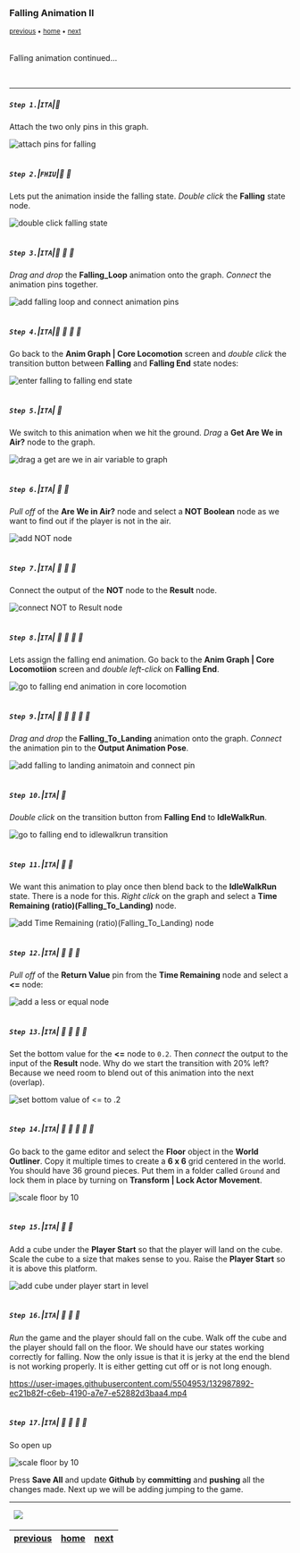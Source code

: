 <img src="https://via.placeholder.com/1000x4/45D7CA/45D7CA" alt="drawing" height="4px"/>

### Falling Animation II

<sub>[previous](../falling/README.md#user-content-falling-animation) • [home](../README.md#user-content-ue4-animations) • [next](../jumping/README.md#user-content-jumping-animation)</sub>

<img src="https://via.placeholder.com/1000x4/45D7CA/45D7CA" alt="drawing" height="4px"/>

Falling animation continued...

<br>

---


##### `Step 1.`\|`ITA`|:small_blue_diamond:

Attach the two only pins in this graph.

![attach pins for falling](images/AttachPinsForFalling.jpg)

<img src="https://via.placeholder.com/500x2/45D7CA/45D7CA" alt="drawing" height="2px" alt = ""/>

##### `Step 2.`\|`FHIU`|:small_blue_diamond: :small_blue_diamond: 

Lets put the animation inside the falling state. *Double click* the **Falling** state node.

![double click falling state](images/DoubleClickFallingState.jpg)

<img src="https://via.placeholder.com/500x2/45D7CA/45D7CA" alt="drawing" height="2px" alt = ""/>

##### `Step 3.`\|`ITA`|:small_blue_diamond: :small_blue_diamond: :small_blue_diamond:

*Drag and drop* the **Falling_Loop** animation onto the graph. *Connect* the animation pins together.

![add falling loop and connect animation pins](images/PlayFallingLoopAnim.jpg)

<img src="https://via.placeholder.com/500x2/45D7CA/45D7CA" alt="drawing" height="2px" alt = ""/>

##### `Step 4.`\|`ITA`|:small_blue_diamond: :small_blue_diamond: :small_blue_diamond: :small_blue_diamond:

Go back to the **Anim Graph | Core Locomotion** screen and *double click* the transition button between **Falling** and **Falling End** state nodes:

![enter falling to falling end state](images/FallingToFallingEndTransition.jpg)

<img src="https://via.placeholder.com/500x2/45D7CA/45D7CA" alt="drawing" height="2px" alt = ""/>

##### `Step 5.`\|`ITA`| :small_orange_diamond:

We switch to this animation when we hit the ground. *Drag* a **Get Are We in Air?** node to the graph.

![drag a get are we in air variable to graph](images/GetAreWeInAirNOT.jpg)

<img src="https://via.placeholder.com/500x2/45D7CA/45D7CA" alt="drawing" height="2px" alt = ""/>

##### `Step 6.`\|`ITA`| :small_orange_diamond: :small_blue_diamond:

*Pull off* of the **Are We in Air?** node and select a **NOT Boolean** node as we want to find out if the player is not in the air.

![add NOT node](images/PullOffNOTBool.jpg)

<img src="https://via.placeholder.com/500x2/45D7CA/45D7CA" alt="drawing" height="2px" alt = ""/>

##### `Step 7.`\|`ITA`| :small_orange_diamond: :small_blue_diamond: :small_blue_diamond:

Connect the output of the **NOT** node to the **Result** node.

![connect NOT to Result node](images/ConnectNotToEnterTransition.jpg)

<img src="https://via.placeholder.com/500x2/45D7CA/45D7CA" alt="drawing" height="2px" alt = ""/>

##### `Step 8.`\|`ITA`| :small_orange_diamond: :small_blue_diamond: :small_blue_diamond: :small_blue_diamond:

Lets assign the falling end animation. Go back to the **Anim Graph | Core Locomotiion** screen and *double left-click* on **Falling End**.

![go to falling end animation in core locomotion](images/DoubleClickFallingEnd.jpg)

<img src="https://via.placeholder.com/500x2/45D7CA/45D7CA" alt="drawing" height="2px" alt = ""/>

##### `Step 9.`\|`ITA`| :small_orange_diamond: :small_blue_diamond: :small_blue_diamond: :small_blue_diamond: :small_blue_diamond:

*Drag and drop* the **Falling_To_Landing** animation onto the graph. *Connect* the animation pin to the **Output Animation Pose**.

![add falling to landing animatoin and connect pin](images/FallingToLandingConnectAnim.jpg)

<img src="https://via.placeholder.com/500x2/45D7CA/45D7CA" alt="drawing" height="2px" alt = ""/>

##### `Step 10.`\|`ITA`| :large_blue_diamond:

*Double click* on the transition button from **Falling End** to **IdleWalkRun**.

![go to falling end to idlewalkrun transition](images/DoubleClickTransitionToEnd.jpg)

<img src="https://via.placeholder.com/500x2/45D7CA/45D7CA" alt="drawing" height="2px" alt = ""/>

##### `Step 11.`\|`ITA`| :large_blue_diamond: :small_blue_diamond: 

We want this animation to play once then blend back to the **IdleWalkRun** state. There is a node for this. *Right click* on the graph and select a **Time Remaining (ratio)(Falling_To_Landing)** node.

![add Time Remaining (ratio)(Falling_To_Landing) node](images/TimeRemainingRatioFallEnd.jpg)

<img src="https://via.placeholder.com/500x2/45D7CA/45D7CA" alt="drawing" height="2px" alt = ""/>


##### `Step 12.`\|`ITA`| :large_blue_diamond: :small_blue_diamond: :small_blue_diamond: 

*Pull off* of the **Return Value** pin from the **Time Remaining** node and select a **<=** node:

![add a less or equal node](images/LessEqualTimeRemaining.jpg)

<img src="https://via.placeholder.com/500x2/45D7CA/45D7CA" alt="drawing" height="2px" alt = ""/>

##### `Step 13.`\|`ITA`| :large_blue_diamond: :small_blue_diamond: :small_blue_diamond:  :small_blue_diamond: 

Set the bottom value for the **<=** node to `0.2`. Then *connect* the output to the input of the **Result** node. Why do we start the transition with 20% left?  Because we need room to blend out of this animation into the next (overlap).

![set bottom value of <= to .2](images/LessThanPointSevenFive.png)

<img src="https://via.placeholder.com/500x2/45D7CA/45D7CA" alt="drawing" height="2px" alt = ""/>

##### `Step 14.`\|`ITA`| :large_blue_diamond: :small_blue_diamond: :small_blue_diamond: :small_blue_diamond:  :small_blue_diamond: 

Go back to the game editor and select the **Floor** object in the **World Outliner**. Copy it multiple times to create a **6 x 6** grid centered in the world.  You should have 36 ground pieces.  Put them in a folder called `Ground` and lock them in place by turning on **Transform | Lock Actor Movement**.

![scale floor by 10](images/MakeFloorBigger.png)

<img src="https://via.placeholder.com/500x2/45D7CA/45D7CA" alt="drawing" height="2px" alt = ""/>

##### `Step 15.`\|`ITA`| :large_blue_diamond: :small_orange_diamond: 

Add a cube under the **Player Start** so that the player will land on the cube. Scale the cube to a size that makes sense to you. Raise the **Player Start** so it is above this platform.

![add cube under player start in level](images/AddCubeUnderPlayerStart.jpg)

<img src="https://via.placeholder.com/500x2/45D7CA/45D7CA" alt="drawing" height="2px" alt = ""/>

##### `Step 16.`\|`ITA`| :large_blue_diamond: :small_orange_diamond:   :small_blue_diamond: 

*Run* the game and the player should fall on the cube. Walk off the cube and the player should fall on the floor. We should have our states working correctly for falling. Now the only issue is that it is jerky at the end the blend is not working properly.  It is either getting cut off or is not long enough.

https://user-images.githubusercontent.com/5504953/132987892-ec21b82f-c6eb-4190-a7e7-e52882d3baa4.mp4


<img src="https://via.placeholder.com/500x2/45D7CA/45D7CA" alt="drawing" height="2px" alt = ""/>

##### `Step 17.`\|`ITA`| :large_blue_diamond: :small_orange_diamond:   :small_blue_diamond: :small_blue_diamond: 

So open up 

![scale floor by 10](images/FallingToLanding.png)





Press **Save All** and update **Github** by **committing** and **pushing** all the changes made. Next up we will be adding jumping to the game.
___


<img src="https://via.placeholder.com/1000x4/dba81a/dba81a" alt="drawing" height="4px" alt = ""/>

<img src="https://via.placeholder.com/1000x100/45D7CA/000000/?text=Next Up - Jumping Animation">

<img src="https://via.placeholder.com/1000x4/dba81a/dba81a" alt="drawing" height="4px" alt = ""/>

| [previous](../falling/README.md#user-content-falling-animation)| [home](../README.md#user-content-ue4-animations) | [next](../jumping/README.md#user-content-jumping-animation)|
|---|---|---|
